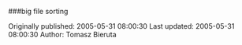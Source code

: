 ###big file sorting

Originally published: 2005-05-31 08:00:30
Last updated: 2005-05-31 08:00:30
Author: Tomasz Bieruta

